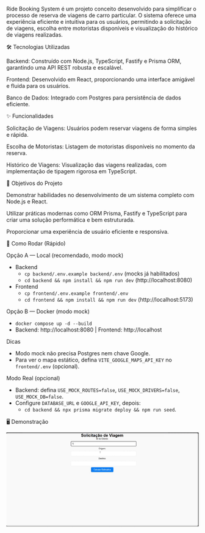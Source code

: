 Ride Booking System é um projeto conceito desenvolvido para simplificar o processo de reserva de viagens de carro particular. O sistema oferece uma experiência eficiente e intuitiva para os usuários, permitindo a solicitação de viagens, escolha entre motoristas disponíveis e visualização do histórico de viagens realizadas.

🛠️ Tecnologias Utilizadas

Backend: Construído com Node.js, TypeScript, Fastify e Prisma ORM, garantindo uma API REST robusta e escalável.

Frontend: Desenvolvido em React, proporcionando uma interface amigável e fluida para os usuários.

Banco de Dados: Integrado com Postgres para persistência de dados eficiente.

✨ Funcionalidades

Solicitação de Viagens: Usuários podem reservar viagens de forma simples e rápida.

Escolha de Motoristas: Listagem de motoristas disponíveis no momento da reserva.

Histórico de Viagens: Visualização das viagens realizadas, com implementação de tipagem rigorosa em TypeScript.

🎯 Objetivos do Projeto

Demonstrar habilidades no desenvolvimento de um sistema completo com Node.js e React.

Utilizar práticas modernas como ORM Prisma, Fastify e TypeScript para criar uma solução performática e bem estruturada.

Proporcionar uma experiência de usuário eficiente e responsiva.

🚀 Como Rodar (Rápido)

Opção A — Local (recomendado, modo mock)
- Backend
  - `cp backend/.env.example backend/.env` (mocks já habilitados)
  - `cd backend && npm install && npm run dev` (http://localhost:8080)
- Frontend
  - `cp frontend/.env.example frontend/.env`
  - `cd frontend && npm install && npm run dev` (http://localhost:5173)

Opção B — Docker (modo mock)
- `docker compose up -d --build`
- Backend: http://localhost:8080 | Frontend: http://localhost

Dicas
- Modo mock não precisa Postgres nem chave Google.
- Para ver o mapa estático, defina `VITE_GOOGLE_MAPS_API_KEY` no `frontend/.env` (opcional).

Modo Real (opcional)
- Backend: defina `USE_MOCK_ROUTES=false`, `USE_MOCK_DRIVERS=false`, `USE_MOCK_DB=false`.
- Configure `DATABASE_URL` e `GOOGLE_API_KEY`, depois:
  - `cd backend && npx prisma migrate deploy && npm run seed`.

🖥️ Demonstração

<p align="center">
  <img src="frontend/public/Desafio.gif" alt="Demonstração do app" />
  
</p>
